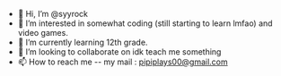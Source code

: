 - 👋 Hi, I’m @syyrock
- 👀 I’m interested in somewhat coding (still starting to learn lmfao) and video games.
- 🌱 I’m currently learning 12th grade.
- 💞️ I’m looking to collaborate on idk teach me something 
- 📫 How to reach me -- my mail : pipiplays00@gmail.com

<!---
syyrock/syyrock is a ✨ special ✨ repository because its `README.md` (this file) appears on your GitHub profile.
You can click the Preview link to take a look at your changes.
--->
